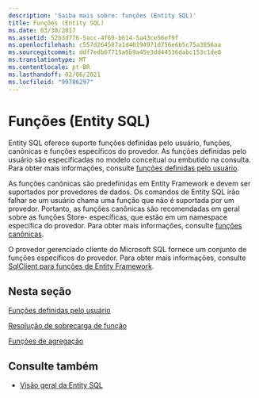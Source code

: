 ```yaml
---
description: 'Saiba mais sobre: funções (Entity SQL)'
title: Funções (Entity SQL)
ms.date: 03/30/2017
ms.assetid: 52b3d776-5acc-4f69-b614-5a43ce56ef9f
ms.openlocfilehash: c557d264587a1d40194971d756e6b5c75a3856aa
ms.sourcegitcommit: ddf7edb67715a5b9a45e3dd44536dabc153c1de0
ms.translationtype: MT
ms.contentlocale: pt-BR
ms.lasthandoff: 02/06/2021
ms.locfileid: "99786297"
---
```

# <a name="functions-entity-sql"></a>Funções (Entity SQL)

Entity SQL oferece suporte funções definidas pelo usuário, funções, canônicas e funções específicos do provedor. As funções definidas pelo usuário são especificadas no modelo conceitual ou embutido na consulta. Para obter mais informações, consulte [funções definidas pelo usuário](user-defined-functions-entity-sql.md).  
  
 As funções canônicas são predefinidas em Entity Framework e devem ser suportados por provedores de dados. Os comandos de Entity SQL irão falhar se um usuário chama uma função que não é suportada por um provedor. Portanto, as funções canônicas são recomendadas em geral sobre as funções Store- específicas, que estão em um namespace específica do provedor. Para obter mais informações, consulte [funções canônicas](canonical-functions.md).  
  
 O provedor gerenciado cliente do Microsoft SQL fornece um conjunto de funções específicos do provedor. Para obter mais informações, consulte [SqlClient para funções de Entity Framework](../sqlclient-for-ef-functions.md).  
  
## <a name="in-this-section"></a>Nesta seção  

 [Funções definidas pelo usuário](user-defined-functions-entity-sql.md)  
  
 [Resolução de sobrecarga de função](function-overload-resolution-entity-sql.md)  
  
 [Funções de agregação](../aggregate-functions-sqlclient-for-entity-framework.md)  
  
## <a name="see-also"></a>Consulte também

- [Visão geral da Entity SQL](entity-sql-overview.md)
